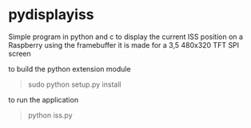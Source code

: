 # pydisplayiss
Simple program in python and c to display the current ISS position on a Raspberry using the framebuffer
it is made for a 3,5 480x320 TFT SPI screen

to build the python extension module 

> sudo python setup.py install

to run the application 

> python iss.py




